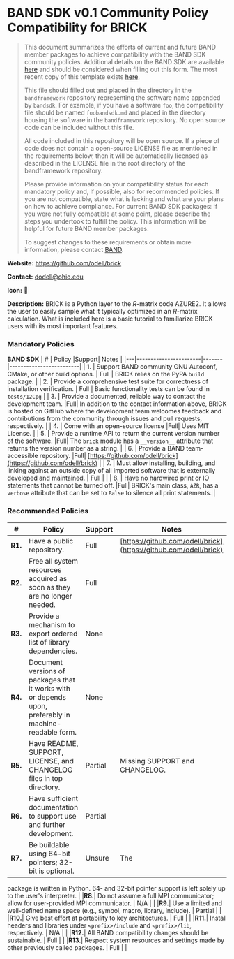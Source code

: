 # BAND SDK v0.1 Community Policy Compatibility for BRICK


> This document summarizes the efforts of current and future BAND member
> packages to achieve compatibility with the BAND SDK community policies.
> Additional details on the BAND SDK are available
> [here](https://raw.githubusercontent.com/bandframework/bandframework/main/resources/sdkpolicies/bandsdk.md)
> and should be considered when filling out this form. The most recent copy of
> this template exists
> [here](https://raw.githubusercontent.com/bandframework/bandframework/main/resources/sdkpolicies/template.md).
>
> This file should filled out and placed in the directory in the `bandframework`
> repository representing the software name appended by `bandsdk`.  For example,
> if you have a software `foo`, the compatibility file should be named
> `foobandsdk.md` and placed in the directory housing the software in the
> `bandframework` repository. No open source code can be included without this
> file.
>
> All code included in this repository will be open source.  If a piece of code
> does not contain a open-source LICENSE file as mentioned in the requirements
> below, then it will be automatically licensed as described in the LICENSE file
> in the root directory of the bandframework repository.
>
> Please provide information on your compatibility status for each mandatory
> policy and, if possible, also for recommended policies. If you are not
> compatible, state what is lacking and what are your plans on how to achieve
> compliance. For current BAND SDK packages: If you were not fully compatible at
> some point, please describe the steps you undertook to fulfill the policy.
> This information will be helpful for future BAND member packages.
>
> To suggest changes to these requirements or obtain more information, please
> contact [BAND](https://bandframework.github.io/team).


**Website:** https://github.com/odell/brick

**Contact:** dodell@ohio.edu

**Icon:** 🧱

**Description:**  BRICK is a Python layer to the $R$-matrix code AZURE2. It
allows the user to easily sample what it typically optimized in an $R$-matrix
calculation. What is included here is a basic tutorial to familiarize BRICK
users with its most important features.

### Mandatory Policies

**BAND SDK**
| # | Policy                 |Support| Notes                   |
|---|-----------------------|-------|-------------------------|
| 1. | Support BAND community GNU Autoconf, CMake, or other build options. | Full | BRICK relies on the PyPA `build` package. |
| 2. | Provide a comprehensive test suite for correctness of installation verification. | Full | Basic functionality tests can be found in `tests/12Cpg` |
| 3. | Provide a documented, reliable way to contact the development team. |Full| In addition to the contact information above, BRICK is hosted on GitHub where the development team welcomes feedback and contributions from the community through issues and pull requests, respectively. |
| 4. | Come with an open-source license |Full| Uses MIT License. |
| 5. | Provide a runtime API to return the current version number of the software. |Full| The `brick` module has a `__version__` attribute that returns the version number as a string. |
| 6. | Provide a BAND team-accessible repository. |Full| [https://github.com/odell/brick](https://github.com/odell/brick) |
| 7. | Must allow installing, building, and linking against an outside copy of all imported software that is externally developed and maintained. | Full | |
| 8. | Have no hardwired print or IO statements that cannot be turned off. |Full| BRICK's main class, `AZR`, has a `verbose` attribute that can be set to `False` to silence all print statements. |

### Recommended Policies

| # | Policy                 |Support| Notes                   |
|---|------------------------|-------|-------------------------|
|**R1.**| Have a public repository. | Full | [https://github.com/odell/brick](https://github.com/odell/brick) |
|**R2.**| Free all system resources acquired as soon as they are no longer needed. | Full | |
|**R3.**| Provide a mechanism to export ordered list of library dependencies. | None |  |
|**R4.**| Document versions of packages that it works with or depends upon, preferably in machine-readable form.  | None |  |
|**R5.**| Have README, SUPPORT, LICENSE, and CHANGELOG files in top directory.  | Partial | Missing SUPPORT and CHANGELOG. |
|**R6.**| Have sufficient documentation to support use and further development.  | Partial |  |
|**R7.**| Be buildable using 64-bit pointers; 32-bit is optional. | Unsure | The
package is written in Python. 64- and 32-bit pointer support is left solely up
to the user's interpreter. |
|**R8.**| Do not assume a full MPI communicator; allow for user-provided MPI communicator. | N/A |  |
|**R9.**| Use a limited and well-defined name space (e.g., symbol, macro, library, include). | Partial | |
|**R10.**| Give best effort at portability to key architectures. | Full | |
|**R11.**| Install headers and libraries under `<prefix>/include` and `<prefix>/lib`, respectively. | N/A | |
|**R12.**| All BAND compatibility changes should be sustainable. | Full | |
|**R13.**| Respect system resources and settings made by other previously called packages. | Full | |
